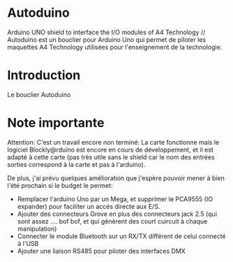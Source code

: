 # Autoduino

Arduino UNO shield to interface the I/O modules of A4 Technology // Autoduino est un bouclier pour Arduino Uno qui permet de piloter les maquettes A4 Technology utilisées pour l'enseignement de la technologie.

# Introduction
Le bouclier Autoduino 

# Note importante


Attention: C'est un travail encore non terminé: La carte fonctionne mais le logiciel Blockly@rduino est encore en cours de développement, et il est adapté à cette carte (pas très utile sans le shield car le nom des entrées sorties correspond à la carte et pas à l'arduino).

De plus, j'ai prévu quelques amélioration que j'espère pouvoir mener à bien l'été prochain si le budget le permet:
- Remplacer l'arduino Uno par un Mega, et supprimer le PCA9555 (IO expander) pour faciliter un accés directe aux E/S.
- Ajouter des connecteurs Grove en plus des connecteurs jack 2.5 (qui sont assez .... bof bof, et qui génèrent des court cuircuit à chaque manipulation)
- Connecter le module Bluetooth sur un RX/TX différent de celui connecté à l'USB
- Ajouter une liaison RS485 pour piloter des interfaces DMX
